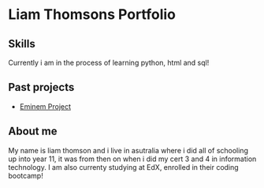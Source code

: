 # Liam Thomsons Portfolio

## Skills
Currently i am in the process of learning python, html and sql!

## Past projects
* [Eminem Project](eminem-Project.html)

## About me
My name is liam thomson and i live in asutralia where i did all of schooling up into year 11, it was from then on when i did my cert 3 and 4 in information technology.
I am also currenty studying at EdX, enrolled in their coding bootcamp!

